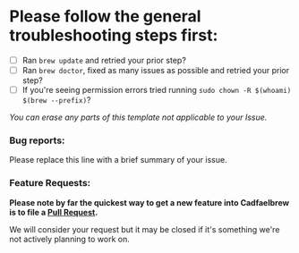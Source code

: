 # Please follow the general troubleshooting steps first:

- [ ] Ran `brew update` and retried your prior step?
- [ ] Ran `brew doctor`, fixed as many issues as possible and retried your prior step?
- [ ] If you're seeing permission errors tried running `sudo chown -R $(whoami) $(brew --prefix)`?

_You can erase any parts of this template not applicable to your Issue._

### Bug reports:

Please replace this line with a brief summary of your issue.

### Feature Requests:

**Please note by far the quickest way to get a new feature into Cadfaelbrew is to file a [Pull Request](https://github.com/SuperNEMO-DBD/brew/blob/master/.github/CONTRIBUTING.md).**

We will consider your request but it may be closed if it's something we're not actively planning to work on.
